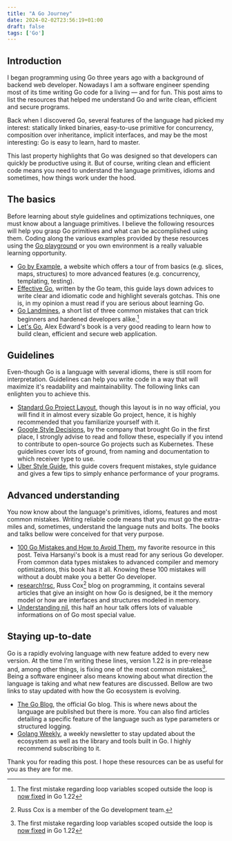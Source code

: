 ```yaml
---
title: "A Go Journey"
date: 2024-02-02T23:56:19+01:00
draft: false
tags: ['Go']
---
```


## Introduction
<!--start-summary-->

I began programming using Go three years ago with a background of backend web developer. Nowadays I am a software engineer spending most of its time writing Go code for a living — and for fun. This post aims to list the resources that helped me understand Go and write clean, efficient and secure programs.

Back when I discovered Go, several features of the language had picked my interest: statically linked binaries, easy-to-use primitive for concurrency, composition over inheritance, implicit interfaces, and may be the most interesting: Go is easy to learn, hard to master. 

This last property highlights that Go was designed so that developers can quickly be productive using it. But of course, writing clean and efficient code means you need to understand the language primitives, idioms and sometimes, how things work under the hood.



## The basics

Before learning about style guidelines and optimizations techniques, one must know about a language primitives. I believe the following resources will help you grasp Go primitives and what can be accomplished using them. Coding along the various examples provided by these resources using the [Go playground](https://go.dev/play/) or you own environment is a really valuable learning opportunity.

- [Go by Example](https://gobyexample.com/), a website which offers a tour of from basics (e.g. slices, maps, structures) to more advanced features (e.g. concurrency, templating, testing).
- [Effective Go](https://go.dev/doc/effective_go), written by the Go team, this guide lays down advices to write clear and idiomatic code and highlight severals gotchas. This one is, in my opinion a must read if you are serious about learning Go.
- [Go Landmines](https://gist.github.com/lavalamp/4bd23295a9f32706a48f), a short list of three common mistakes that can trick beginners and hardened developers alike.[^1]
- [Let's Go](https://lets-go.alexedwards.net/), Alex Edward's book is a very good reading to learn how to build clean, efficient and secure web application.



## Guidelines 

Even-though Go is a language with several idioms, there is still room for interpretation. Guidelines can help you write code in a way that will maximize it's readability and maintainability. The following links can enlighten you to achieve this.

- [Standard Go Project Layout](https://github.com/golang-standards/project-layout), though this layout is in no way official, you will find it in almost every sizable Go project, hence, it is highly recommended that you familiarize yourself with it.
- [Google Style Decisions](https://google.github.io/styleguide/go/decisions), by the company that brought Go in the first place, I strongly advise to read and follow these, especially if you intend to contribute to open-source Go projects such as Kubernetes. These guidelines cover lots of ground, from naming and documentation to which receiver type to use.
- [Uber Style Guide](https://github.com/uber-go/guide/blob/master/style.md), this guide covers frequent mistakes, style guidance and gives a few tips to simply enhance performance of your programs.



## Advanced understanding

You now know about the language's primitives, idioms, features and most common mistakes. Writing reliable code means that you must go the extra-miles and, sometimes, understand the language nuts and bolts. The books and talks bellow were conceived for that very purpose.

- [100 Go Mistakes and How to Avoid Them](https://www.manning.com/books/100-go-mistakes-and-how-to-avoid-them), my favorite resource in this post. Teiva Harsanyi's book is a must read for any serious Go developer. From common data types mistakes to advanced compiler and memory optimizations, this book has it all. Knowing these 100 mistakes will without a doubt make you a better Go developer.
- [research!rsc](https://research.swtch.com/), Russ Cox[^2] blog on programming, it contains several articles that give an insight on how Go is designed, be it the memory model or how are interfaces and structures modeled in memory.
- [Understanding nil](https://www.youtube.com/watch?v=ynoY2xz-F8s), this half an hour talk offers lots of valuable informations on of Go most special value.



## Staying up-to-date

Go is a rapidly evolving language with new feature added to every new version. At the time I'm writing these lines, version 1.22 is in pre-release and, among other things, is fixing one of the most common mistakes[^1]. Being a software engineer also means knowing about what direction the language is taking and what new features are discussed. Bellow are two links to stay updated with how the Go ecosystem is evolving.

- [The Go Blog](https://go.dev/blog/), the official Go blog. This is where news about the language are published but there is more. You can also find articles detailing a specific feature of the language such as type parameters or structured logging.
- [Golang Weekly](https://golangweekly.com/), a weekly newsletter to stay updated about the ecosystem as well as the library and tools built in Go. I highly recommend subscribing to it.



Thank you for reading this post. I hope these resources can be as useful for you as they are for me.



[^1]: The first mistake regarding loop variables scoped outside the loop is [now fixed](https://go.dev/blog/loopvar-preview) in Go 1.22
[^2]: Russ Cox is a member of the Go development team.
